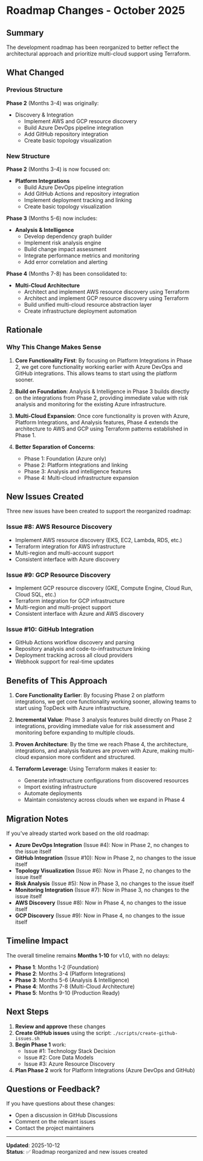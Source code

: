 # Roadmap Changes - October 2025

## Summary

The development roadmap has been reorganized to better reflect the architectural approach and prioritize multi-cloud support using Terraform.

## What Changed

### Previous Structure

**Phase 2** (Months 3-4) was originally:
- Discovery & Integration
  - Implement AWS and GCP resource discovery
  - Build Azure DevOps pipeline integration
  - Add GitHub repository integration
  - Create basic topology visualization

### New Structure

**Phase 2** (Months 3-4) is now focused on:
- **Platform Integrations**
  - Build Azure DevOps pipeline integration
  - Add GitHub Actions and repository integration
  - Implement deployment tracking and linking
  - Create basic topology visualization

**Phase 3** (Months 5-6) now includes:
- **Analysis & Intelligence**
  - Develop dependency graph builder
  - Implement risk analysis engine
  - Build change impact assessment
  - Integrate performance metrics and monitoring
  - Add error correlation and alerting

**Phase 4** (Months 7-8) has been consolidated to:
- **Multi-Cloud Architecture**
  - Architect and implement AWS resource discovery using Terraform
  - Architect and implement GCP resource discovery using Terraform
  - Build unified multi-cloud resource abstraction layer
  - Create infrastructure deployment automation

## Rationale

### Why This Change Makes Sense

1. **Core Functionality First**: By focusing on Platform Integrations in Phase 2, we get core functionality working earlier with Azure DevOps and GitHub integrations. This allows teams to start using the platform sooner.

2. **Build on Foundation**: Analysis & Intelligence in Phase 3 builds directly on the integrations from Phase 2, providing immediate value with risk analysis and monitoring for the existing Azure infrastructure.

3. **Multi-Cloud Expansion**: Once core functionality is proven with Azure, Platform Integrations, and Analysis features, Phase 4 extends the architecture to AWS and GCP using Terraform patterns established in Phase 1.

4. **Better Separation of Concerns**:
   - Phase 1: Foundation (Azure only)
   - Phase 2: Platform integrations and linking
   - Phase 3: Analysis and intelligence features
   - Phase 4: Multi-cloud infrastructure expansion

## New Issues Created

Three new issues have been created to support the reorganized roadmap:

### Issue #8: AWS Resource Discovery
- Implement AWS resource discovery (EKS, EC2, Lambda, RDS, etc.)
- Terraform integration for AWS infrastructure
- Multi-region and multi-account support
- Consistent interface with Azure discovery

### Issue #9: GCP Resource Discovery
- Implement GCP resource discovery (GKE, Compute Engine, Cloud Run, Cloud SQL, etc.)
- Terraform integration for GCP infrastructure
- Multi-region and multi-project support
- Consistent interface with Azure and AWS discovery

### Issue #10: GitHub Integration
- GitHub Actions workflow discovery and parsing
- Repository analysis and code-to-infrastructure linking
- Deployment tracking across all cloud providers
- Webhook support for real-time updates

## Benefits of This Approach

1. **Core Functionality Earlier**: By focusing Phase 2 on platform integrations, we get core functionality working sooner, allowing teams to start using TopDeck with Azure infrastructure.

2. **Incremental Value**: Phase 3 analysis features build directly on Phase 2 integrations, providing immediate value for risk assessment and monitoring before expanding to multiple clouds.

3. **Proven Architecture**: By the time we reach Phase 4, the architecture, integrations, and analysis features are proven with Azure, making multi-cloud expansion more confident and structured.

4. **Terraform Leverage**: Using Terraform makes it easier to:
   - Generate infrastructure configurations from discovered resources
   - Import existing infrastructure
   - Automate deployments
   - Maintain consistency across clouds when we expand in Phase 4

## Migration Notes

If you've already started work based on the old roadmap:

- **Azure DevOps Integration** (Issue #4): Now in Phase 2, no changes to the issue itself
- **GitHub Integration** (Issue #10): Now in Phase 2, no changes to the issue itself
- **Topology Visualization** (Issue #6): Now in Phase 2, no changes to the issue itself
- **Risk Analysis** (Issue #5): Now in Phase 3, no changes to the issue itself
- **Monitoring Integration** (Issue #7): Now in Phase 3, no changes to the issue itself
- **AWS Discovery** (Issue #8): Now in Phase 4, no changes to the issue itself
- **GCP Discovery** (Issue #9): Now in Phase 4, no changes to the issue itself

## Timeline Impact

The overall timeline remains **Months 1-10** for v1.0, with no delays:

- **Phase 1**: Months 1-2 (Foundation)
- **Phase 2**: Months 3-4 (Platform Integrations)
- **Phase 3**: Months 5-6 (Analysis & Intelligence)
- **Phase 4**: Months 7-8 (Multi-Cloud Architecture)
- **Phase 5**: Months 9-10 (Production Ready)

## Next Steps

1. **Review and approve** these changes
2. **Create GitHub issues** using the script: `./scripts/create-github-issues.sh`
3. **Begin Phase 1** work:
   - Issue #1: Technology Stack Decision
   - Issue #2: Core Data Models
   - Issue #3: Azure Resource Discovery
4. **Plan Phase 2** work for Platform Integrations (Azure DevOps and GitHub)

## Questions or Feedback?

If you have questions about these changes:
- Open a discussion in GitHub Discussions
- Comment on the relevant issues
- Contact the project maintainers

---

**Updated**: 2025-10-12  
**Status**: ✅ Roadmap reorganized and new issues created
